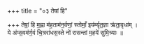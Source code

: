 +++
title = "०३ तेषां हि"

+++
तेषां॒ हि म॒ह्ना म॑ह॒ताम॑न॒र्वणां॒ स्तोमाँ॒ इय॑र्म्यृत॒ज्ञा ऋ॑ता॒वृधा॑म् ।  
ये अ॑प्स॒वम॑र्ण॒वं चि॒त्ररा॑धस॒स्ते नो॑ रासन्तां म॒हये॑ सुमि॒त्र्याः ॥